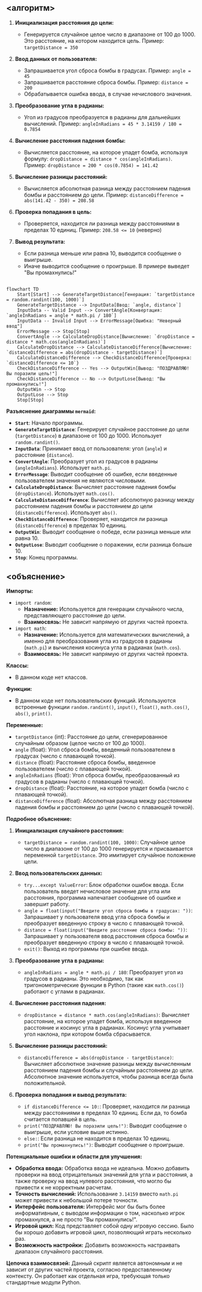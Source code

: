 ## <алгоритм>

1.  **Инициализация расстояния до цели:**
    *   Генерируется случайное целое число в диапазоне от 100 до 1000. Это расстояние, на котором находится цель.  Пример: `targetDistance = 350`

2.  **Ввод данных от пользователя:**
    *   Запрашивается угол сброса бомбы в градусах.  Пример:  `angle = 45`
    *   Запрашивается расстояние сброса бомбы. Пример:  `distance = 200`
    *   Обрабатывается ошибка ввода, в случае нечислового значения.
    
3.  **Преобразование угла в радианы:**
    *   Угол из градусов преобразуется в радианы для дальнейших вычислений. Пример: `angleInRadians = 45 * 3.14159 / 180 = 0.7854`

4.  **Вычисление расстояния падения бомбы:**
    *   Вычисляется расстояние, на которое упадет бомба, используя формулу: `dropDistance = distance * cos(angleInRadians)`. Пример: `dropDistance = 200 * cos(0.7854) = 141.42`

5.  **Вычисление разницы расстояний:**
    *   Вычисляется абсолютная разница между расстоянием падения бомбы и расстоянием до цели. Пример: `distanceDifference = abs(141.42 - 350) = 208.58`

6.  **Проверка попадания в цель:**
    *   Проверяется, находится ли разница между расстояниями в пределах 10 единиц. Пример: `208.58 <= 10` (неверно)

7.  **Вывод результата:**
    *   Если разница меньше или равна 10, выводится сообщение о выигрыше.
    *   Иначе выводится сообщение о проигрыше.  В примере выведет "Вы промахнулись!"

## <mermaid>

```mermaid
flowchart TD
    Start[Start] --> GenerateTargetDistance[Генерация: `targetDistance = random.randint(100, 1000)`]
    GenerateTargetDistance --> InputData[Ввод: `angle, distance`]
    InputData -- Valid Input --> ConvertAngle[Конвертация: `angleInRadians = angle * math.pi / 180`]
    InputData -- Invalid Input --> ErrorMessage[Ошибка: "Неверный ввод"]
    ErrorMessage --> Stop[Stop]
    ConvertAngle --> CalculateDropDistance[Вычисление: `dropDistance = distance * math.cos(angleInRadians)`]
    CalculateDropDistance --> CalculateDistanceDifference[Вычисление: `distanceDifference = abs(dropDistance - targetDistance)`]
    CalculateDistanceDifference --> CheckDistanceDifference{Проверка: `distanceDifference <= 10`}
    CheckDistanceDifference -- Yes --> OutputWin[Вывод: "ПОЗДРАВЛЯЮ! Вы поразили цель!"]
    CheckDistanceDifference -- No --> OutputLose[Вывод: "Вы промахнулись!"]
    OutputWin --> Stop
    OutputLose --> Stop
    Stop[Stop]
```

**Разъяснение диаграммы `mermaid`:**

*   **`Start`**: Начало программы.
*   **`GenerateTargetDistance`**:  Генерирует случайное расстояние до цели (`targetDistance`) в диапазоне от 100 до 1000. Использует `random.randint()`.
*   **`InputData`**: Принимает ввод от пользователя: угол (`angle`) и расстояние (`distance`).
*   **`ConvertAngle`**: Преобразует угол из градусов в радианы (`angleInRadians`). Использует `math.pi`.
*    **`ErrorMessage`**: Выводит сообщение об ошибке, если введенные пользователем значения не являются числовыми.
*   **`CalculateDropDistance`**: Вычисляет расстояние падения бомбы (`dropDistance`). Использует `math.cos()`.
*   **`CalculateDistanceDifference`**: Вычисляет абсолютную разницу между расстоянием падения бомбы и расстоянием до цели (`distanceDifference`). Использует `abs()`.
*   **`CheckDistanceDifference`**: Проверяет, находится ли разница (`distanceDifference`) в пределах 10 единиц.
*   **`OutputWin`**: Выводит сообщение о победе, если разница меньше или равна 10.
*   **`OutputLose`**: Выводит сообщение о поражении, если разница больше 10.
*   **`Stop`**: Конец программы.

## <объяснение>

**Импорты:**

*   `import random`:
    *   **Назначение:**  Используется для генерации случайного числа, представляющего расстояние до цели.
    *   **Взаимосвязь:**  Не зависит напрямую от других частей проекта.
*   `import math`:
    *   **Назначение:**  Используется для математических вычислений, а именно для преобразования угла из градусов в радианы (`math.pi`) и вычисления косинуса угла в радианах (`math.cos`).
    *   **Взаимосвязь:** Не зависит напрямую от других частей проекта.

**Классы:**

*   В данном коде нет классов.

**Функции:**

*   В данном коде нет пользовательских функций. Используются встроенные функции `random.randint()`, `input()`, `float()`, `math.cos()`, `abs()`, `print()`.

**Переменные:**

*   `targetDistance` (int): Расстояние до цели, сгенерированное случайным образом (целое число от 100 до 1000).
*   `angle` (float):  Угол сброса бомбы, введенный пользователем в градусах (число с плавающей точкой).
*   `distance` (float): Расстояние сброса бомбы, введенное пользователем (число с плавающей точкой).
*   `angleInRadians` (float): Угол сброса бомбы, преобразованный из градусов в радианы (число с плавающей точкой).
*   `dropDistance` (float): Расстояние, на которое упадет бомба (число с плавающей точкой).
*   `distanceDifference` (float): Абсолютная разница между расстоянием падения бомбы и расстоянием до цели (число с плавающей точкой).

**Подробное объяснение:**

1.  **Инициализация случайного расстояния:**
    *   `targetDistance = random.randint(100, 1000)`: Случайное целое число в диапазоне от 100 до 1000 генерируется и присваивается переменной `targetDistance`. Это имитирует случайное положение цели.

2.  **Ввод пользовательских данных:**
    *   `try...except ValueError`: Блок обработки ошибок ввода. Если пользователь введет нечисловое значение для угла или расстояния, программа напечатает сообщение об ошибке и завершит работу.
    *   `angle = float(input("Введите угол сброса бомбы в градусах: "))`: Запрашивает у пользователя ввод угла сброса бомбы и преобразует введенную строку в число с плавающей точкой.
    *    `distance = float(input("Введите расстояние сброса бомбы: "))`: Запрашивает у пользователя ввод расстояния сброса бомбы и преобразует введенную строку в число с плавающей точкой.
    *  `exit()`: Выход из программы при ошибке ввода.

3.  **Преобразование угла в радианы:**
    *   `angleInRadians = angle * math.pi / 180`: Преобразует угол из градусов в радианы. Это необходимо, так как тригонометрические функции в Python (такие как `math.cos()`) работают с углами в радианах.

4.  **Вычисление расстояния падения:**
    *   `dropDistance = distance * math.cos(angleInRadians)`: Вычисляет расстояние, на которое упадет бомба, используя введенное расстояние и косинус угла в радианах. Косинус угла учитывает угол наклона, при котором бомба сбрасывается.

5.  **Вычисление разницы расстояний:**
    *   `distanceDifference = abs(dropDistance - targetDistance)`: Вычисляет абсолютное значение разницы между вычисленным расстоянием падения бомбы и случайным расстоянием до цели. Абсолютное значение используется, чтобы разница всегда была положительной.

6.  **Проверка попадания и вывод результата:**
    *   `if distanceDifference <= 10:`: Проверяет, находится ли разница между расстояниями в пределах 10 единиц. Если да, то бомба считается попавшей в цель.
    *   `print("ПОЗДРАВЛЯЮ! Вы поразили цель!")`: Выводит сообщение о выигрыше, если условие выше истинно.
    *   `else:`: Если разница не находится в пределах 10 единиц.
    *   `print("Вы промахнулись!")`: Выводит сообщение о проигрыше.

**Потенциальные ошибки и области для улучшения:**

*   **Обработка ввода:** Обработка ввода не идеальна.  Можно добавить проверки на ввод отрицательных значений для угла и расстояния, а также проверку на ввод нулевого расстояния, что могло бы привести к не корректным расчетам.
*   **Точность вычислений:**  Использование `3.14159` вместо `math.pi` может привести к небольшой потере точности.
*   **Интерфейс пользователя:** Интерфейс мог бы быть более информативным, с выводом информации о том, насколько игрок промахнулся, а не просто "Вы промахнулись!".
*   **Игровой цикл:** Код представляет собой одну игровую сессию.  Было бы хорошо добавить игровой цикл, позволяющий играть несколько раз.
*   **Возможность настройки:** Добавить возможность настраивать диапазон случайного расстояния.

**Цепочка взаимосвязей:**
Данный скрипт является автономным и не зависит от других частей проекта, согласно предоставленному контексту. Он работает как отдельная игра, требующая только стандартные модули Python.